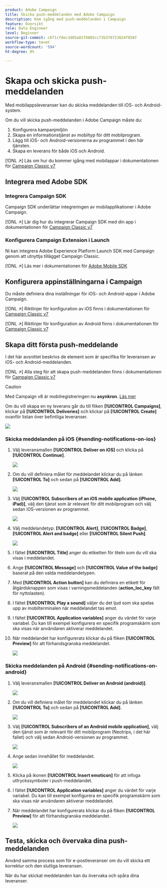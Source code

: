 ```yaml
---
product: Adobe Campaign
title: Skicka push-meddelanden med Adobe Campaign
description: Kom igång med push-meddelanden i Campaign
feature: Översikt
role: Data Engineer
level: Beginner
source-git-commit: c6f1cfdec3d05a81f8885cc73b370723024f858f
workflow-type: tm+mt
source-wordcount: '594'
ht-degree: 0%

---
```


# Skapa och skicka push-meddelanden

Med mobilappsleveranser kan du skicka meddelanden till iOS- och Android-system.

Om du vill skicka push-meddelanden i Adobe Campaign måste du:

1. Konfigurera kampanjmiljön
1. Skapa en informationstjänst av mobiltyp för ditt mobilprogram.
1. Lägg till iOS- och Android-versionerna av programmet i den här tjänsten.
1. Skapa en leverans för både iOS och Android.

[!DNL :arrow_upper_right:] Läs om hur du kommer igång med mobilappar i dokumentationen för  [Campaign Classic v7](https://experienceleague.adobe.com/docs/campaign-classic/using/sending-messages/sending-push-notifications/about-mobile-app-channel.html)

## Integrera med Adobe SDK

### Integrera Campaign SDK

Campaign SDK underlättar integreringen av mobilapplikationer i Adobe Campaign.

[!DNL :arrow_upper_right:] Lär dig hur du integrerar Campaign SDK med din app i dokumentationen för  [Campaign Classic v7](https://experienceleague.adobe.com/docs/campaign-classic/using/sending-messages/sending-push-notifications/integrating-campaign-sdk-into-the-mobile-application.html?lang=en#loading-campaign-sdk)

### Konfigurera Campaign Extension i Launch

Ni kan integrera Adobe Experience Platform Launch SDK med Campaign genom att utnyttja tillägget Campaign Classic.

[!DNL :arrow_upper_right:] Läs mer i dokumentationen för  [Adobe Mobile SDK](https://aep-sdks.gitbook.io/docs/using-mobile-extensions/adobe-campaignclassic)

## Konfigurera appinställningarna i Campaign

Du måste definiera dina inställningar för iOS- och Android-appar i Adobe Campaign.

[!DNL :arrow_upper_right:] Riktlinjer för konfiguration av iOS finns i dokumentationen för  [Campaign Classic v7](https://experienceleague.adobe.com/docs/campaign-classic/using/sending-messages/sending-push-notifications/configure-the-mobile-app/configuring-the-mobile-application.html?lang=en#sending-messages)

[!DNL :arrow_upper_right:] Riktlinjer för konfiguration av Android finns i dokumentationen för  [Campaign Classic v7](https://experienceleague.adobe.com/docs/campaign-classic/using/sending-messages/sending-push-notifications/configure-the-mobile-app/configuring-the-mobile-application-android.html?lang=en#sending-messages)

## Skapa ditt första push-meddelande

I det här avsnittet beskrivs de element som är specifika för leveransen av iOS- och Android-meddelanden.

[!DNL :arrow_upper_right:] Alla steg för att skapa push-meddelanden finns i dokumentationen för  [Campaign Classic v7](https://experienceleague.adobe.com/docs/campaign-classic/using/sending-messages/sending-push-notifications/creating-notifications.html?lang=en#sending-notifications-on-ios)

>[!CAUTION]
>
>Med Campaign v8 är mobilregistreringen nu **asynkron**. [Läs mer](../dev/staging.md)

Om du vill skapa en ny leverans går du till fliken **[!UICONTROL Campaigns]**, klickar på **[!UICONTROL Deliveries]** och klickar på **[!UICONTROL Create]** ovanför listan över befintliga leveranser.

![](assets/delivery_step_1.png)

### Skicka meddelanden på iOS {#sending-notifications-on-ios}

1. Välj leveransmallen **[!UICONTROL Deliver on iOS]** och klicka på **[!UICONTROL Continue]**.

   ![](assets/push-template-ios.png)

1. Om du vill definiera målet för meddelandet klickar du på länken **[!UICONTROL To]** och sedan på **[!UICONTROL Add]**.

   ![](assets/push-ios-select-target.png)

1. Välj **[!UICONTROL Subscribers of an iOS mobile application (iPhone, iPad)]**, välj den tjänst som är relevant för ditt mobilprogram och välj sedan iOS-versionen av programmet.

   ![](assets/push-ios-subscribers.png)

1. Välj meddelandetyp: **[!UICONTROL Alert]**, **[!UICONTROL Badge]**, **[!UICONTROL Alert and badge]** eller **[!UICONTROL Silent Push]**.

   ![](assets/push-ios-alert.png)

1. I fältet **[!UICONTROL Title]** anger du etiketten för titeln som du vill ska visas i meddelandet.

1. Ange **[!UICONTROL Message]** och **[!UICONTROL Value of the badge]** baserat på den valda meddelandetypen.

1. Med **[!UICONTROL Action button]** kan du definiera en etikett för åtgärdsknappen som visas i varningsmeddelanden (**action_loc_key** fält för nyttolasten).

1. I fältet **[!UICONTROL Play a sound]** väljer du det ljud som ska spelas upp av mobilterminalen när meddelandet tas emot.

1. I fältet **[!UICONTROL Application variables]** anger du värdet för varje variabel. Du kan till exempel konfigurera en specifik programskärm som ska visas när användaren aktiverar meddelandet.

1. När meddelandet har konfigurerats klickar du på fliken **[!UICONTROL Preview]** för att förhandsgranska meddelandet.

   ![](assets/push-ios-preview.png)

### Skicka meddelanden på Android {#sending-notifications-on-android}

1. Välj leveransmallen **[!UICONTROL Deliver on Android (android)]**.

   ![](assets/push-template-android.png)

1. Om du vill definiera målet för meddelandet klickar du på länken **[!UICONTROL To]** och sedan på **[!UICONTROL Add]**.

   ![](assets/nmac_delivery_android_2.png)

1. Välj **[!UICONTROL Subscribers of an Android mobile application]**, välj den tjänst som är relevant för ditt mobilprogram (Neotrips, i det här fallet) och välj sedan Android-versionen av programmet.

   ![](assets/push-android-select-target.png)

1. Ange sedan innehållet för meddelandet.

   ![](assets/push-android-content.png)

1. Klicka på ikonen **[!UICONTROL Insert emoticon]** för att infoga uttryckssymboler i push-meddelandet.

1. I fältet **[!UICONTROL Application variables]** anger du värdet för varje variabel. Du kan till exempel konfigurera en specifik programskärm som ska visas när användaren aktiverar meddelandet.

1. När meddelandet har konfigurerats klickar du på fliken **[!UICONTROL Preview]** för att förhandsgranska meddelandet.

   ![](assets/push-android-preview.png)

## Testa, skicka och övervaka dina push-meddelanden

Använd samma process som för e-postleveranser om du vill skicka ett korrektur och den slutliga leveransen.

När du har skickat meddelanden kan du övervaka och spåra dina leveranser.
